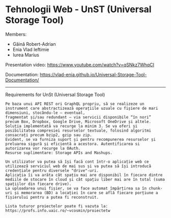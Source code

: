 # Tehnologii Web - UnST (Universal Storage Tool)
Members:
  - Găină Robert-Adrian
  - Enia Vlad Ieftimie
  - Iurea Marius

Presentation video:
https://www.youtube.com/watch?v=qSNkz7WhqCI

Documentation:
https://vlad-enia.github.io/Universal-Storage-Tool-Documentation/


---------------------------------------------------------------------------
Requirements for UnSt (Universal Storage Tool)
`````````````````````````````````````````````````````
Pe baza unui API REST ori GraphQL propriu, să se realizeze un instrument care abstractizează operațiile uzuale cu fișiere de mari dimensiuni, stocându-le – eventual,
fragmentat și/sau redundant – via servicii disponibile “în nori” precum Box, Dropbox, Google Drive, Microsoft OneDrive și altele. 
Soluția implementată va recurge la minim 3. Se va oferi și posibilitatea compresiei resurselor textuale, folosind algoritmi consacrați precum bzip2, gzip sau zip. 
Evident, se va furniza suport și pentru recompunerea resurselor și preluarea sigură și eficientă a acestora. Autentificarea si autorizarea vor recurge la OAuth. 
Resurse suplimentare: Storage APIs and Mashups.

Un utilizator va putea să își facă cont într-o aplicație web ce utilizează serviciul web de mai sus și va putea să își introducă credențiale pentru diversele "drive"-uri. 
Aplicația îi va arăta cât spațiu mai are disponibil în fiecare dintre mediile de stocare în cloud și cât spațiu liber mai are în total (suma spațiilor din fiecare drive). 
La uploadarea unui fișier, se va face automat împărțirea sa în chunk-uri și memorarea (BD) a locației în care se află fiecare porțiune a fișierului pentru a putea fi reconstruit.

Lista tuturor proiectelor poate fi vazuta la: https://profs.info.uaic.ro/~vcosmin/proiectetw
